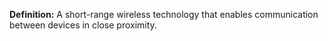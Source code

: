 **Definition:**
 A short-range wireless technology that enables communication between devices in close proximity.